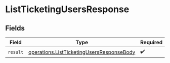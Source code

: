 # ListTicketingUsersResponse


## Fields

| Field                                                                                                  | Type                                                                                                   | Required                                                                                               | Description                                                                                            |
| ------------------------------------------------------------------------------------------------------ | ------------------------------------------------------------------------------------------------------ | ------------------------------------------------------------------------------------------------------ | ------------------------------------------------------------------------------------------------------ |
| `result`                                                                                               | [operations.ListTicketingUsersResponseBody](../../models/operations/listticketingusersresponsebody.md) | :heavy_check_mark:                                                                                     | N/A                                                                                                    |